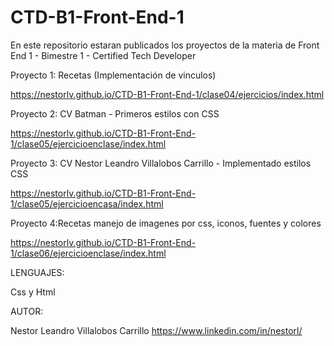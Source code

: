 # CTD-B1-Front-End-1

En este repositorio estaran publicados los proyectos de la materia de Front End 1 - Bimestre 1 - Certified Tech Developer

Proyecto 1: Recetas (Implementación de vinculos)

https://nestorlv.github.io/CTD-B1-Front-End-1/clase04/ejercicios/index.html

Proyecto 2: CV Batman - Primeros estilos con CSS

https://nestorlv.github.io/CTD-B1-Front-End-1/clase05/ejercicioenclase/index.html

Proyecto 3: CV Nestor Leandro Villalobos Carrillo - Implementado estilos CSS

https://nestorlv.github.io/CTD-B1-Front-End-1/clase05/ejercicioencasa/index.html

Proyecto 4:Recetas manejo de imagenes por css, iconos, fuentes y colores

https://nestorlv.github.io/CTD-B1-Front-End-1/clase06/ejercicioenclase/index.html


LENGUAJES:

Css  y Html


AUTOR:

Nestor Leandro Villalobos Carrillo
https://www.linkedin.com/in/nestorl/
